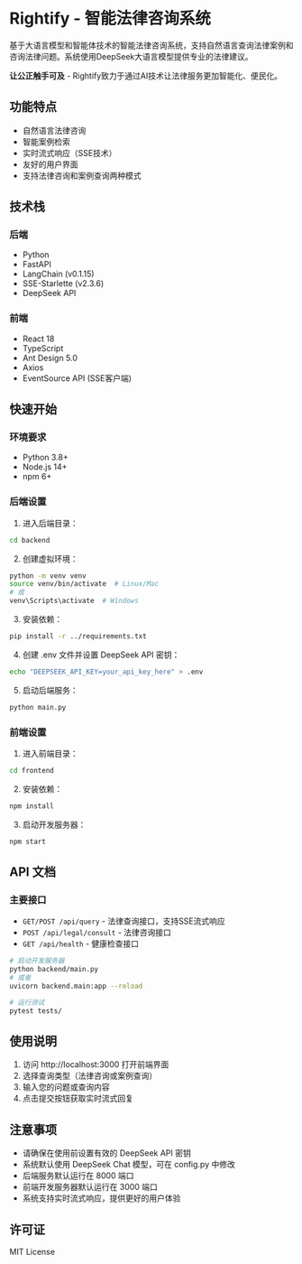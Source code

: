 # Rightify - 智能法律咨询系统

基于大语言模型和智能体技术的智能法律咨询系统，支持自然语言查询法律案例和咨询法律问题。系统使用DeepSeek大语言模型提供专业的法律建议。

**让公正触手可及** - Rightify致力于通过AI技术让法律服务更加智能化、便民化。

## 功能特点

- 自然语言法律咨询
- 智能案例检索
- 实时流式响应（SSE技术）
- 友好的用户界面
- 支持法律咨询和案例查询两种模式

## 技术栈

### 后端
- Python
- FastAPI
- LangChain (v0.1.15)
- SSE-Starlette (v2.3.6)
- DeepSeek API

### 前端
- React 18
- TypeScript
- Ant Design 5.0
- Axios
- EventSource API (SSE客户端)

## 快速开始

### 环境要求

- Python 3.8+
- Node.js 14+
- npm 6+

### 后端设置

1. 进入后端目录：
```bash
cd backend
```

2. 创建虚拟环境：
```bash
python -m venv venv
source venv/bin/activate  # Linux/Mac
# 或
venv\Scripts\activate  # Windows
```

3. 安装依赖：
```bash
pip install -r ../requirements.txt
```

4. 创建 .env 文件并设置 DeepSeek API 密钥：
```bash
echo "DEEPSEEK_API_KEY=your_api_key_here" > .env
```

5. 启动后端服务：
```bash
python main.py
```

### 前端设置

1. 进入前端目录：
```bash
cd frontend
```

2. 安装依赖：
```bash
npm install
```

3. 启动开发服务器：
```bash
npm start
```

## API 文档

### 主要接口

- `GET/POST /api/query` - 法律查询接口，支持SSE流式响应
- `POST /api/legal/consult` - 法律咨询接口
- `GET /api/health` - 健康检查接口

```bash
# 启动开发服务器
python backend/main.py
# 或者
uvicorn backend.main:app --reload

# 运行测试
pytest tests/
```

## 使用说明

1. 访问 http://localhost:3000 打开前端界面
2. 选择查询类型（法律咨询或案例查询）
3. 输入您的问题或查询内容
4. 点击提交按钮获取实时流式回复

## 注意事项

- 请确保在使用前设置有效的 DeepSeek API 密钥
- 系统默认使用 DeepSeek Chat 模型，可在 config.py 中修改
- 后端服务默认运行在 8000 端口
- 前端开发服务器默认运行在 3000 端口
- 系统支持实时流式响应，提供更好的用户体验

## 许可证

MIT License